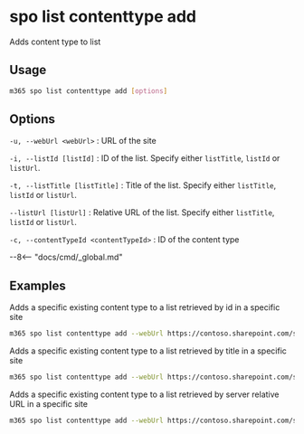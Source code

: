 # spo list contenttype add

Adds content type to list

## Usage

```sh
m365 spo list contenttype add [options]
```

## Options

`-u, --webUrl <webUrl>`
: URL of the site

`-i, --listId [listId]`
: ID of the list. Specify either `listTitle`, `listId` or `listUrl`.

`-t, --listTitle [listTitle]`
: Title of the list. Specify either `listTitle`, `listId` or `listUrl`.

`--listUrl [listUrl]`
: Relative URL of the list. Specify either `listTitle`, `listId` or `listUrl`.

`-c, --contentTypeId <contentTypeId>`
: ID of the content type

--8<-- "docs/cmd/_global.md"

## Examples

Adds a specific existing content type to a list retrieved by id in a specific site

```sh
m365 spo list contenttype add --webUrl https://contoso.sharepoint.com/sites/project-x --listId 0cd891ef-afce-4e55-b836-fce03286cccf --contentTypeId 0x0120
```

Adds a specific existing content type to a list retrieved by title in a specific site

```sh
m365 spo list contenttype add --webUrl https://contoso.sharepoint.com/sites/project-x --listTitle Documents --contentTypeId 0x0120
```

Adds a specific existing content type to a list retrieved by server relative URL in a specific site

```sh
m365 spo list contenttype add --webUrl https://contoso.sharepoint.com/sites/project-x --listUrl 'sites/project-x/Documents' --contentTypeId 0x0120
```
